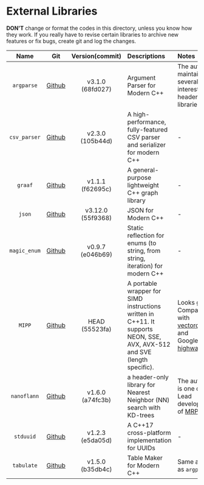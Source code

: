 External Libraries
===

**DON'T** change or format the codes in this directory, unless you know how they work.
If you really have to revise certain libraries to archive new features or fix bugs, create
git and log the changes.

|     Name     |                          Git                          |    Version(commit)    | Descriptions                                                                                                              | Notes                                                                                                                                          |
| :----------: | :---------------------------------------------------: | :-------------------: | :------------------------------------------------------------------------------------------------------------------------ | :--------------------------------------------------------------------------------------------------------------------------------------------- |
|  `argparse`  |     [Github](https://github.com/p-ranav/argparse)     | v3.1.0</br>(68fd027)  | Argument Parser for Modern C++                                                                                            | The author maintains several interesting header only libraries                                                                                 |
| `csv_parser` | [Github](https://github.com/vincentlaucsb/csv-parser) | v2.3.0</br>(105b44d)  | A high-performance, fully-featured CSV parser and serializer for modern C++                                               | -                                                                                                                                              |
|   `graaf`    |     [Github](https://github.com/bobluppes/graaf)      | v1.1.1</br>(f62695c)  | A general-purpose lightweight C++ graph library                                                                           | -                                                                                                                                              |
|    `json`    |      [Github](https://github.com/nlohmann/json)       | v3.12.0</br>(55f9368) | JSON for Modern C++                                                                                                       | -                                                                                                                                              |
| `magic_enum` |    [Github](https://github.com/Neargye/magic_enum)    | v0.9.7</br>(e046b69)  | Static reflection for enums (to string, from string, iteration) for modern C++                                            | -                                                                                                                                              |
|    `MIPP`    |       [Github](https://github.com/aff3ct/MIPP)        |  HEAD</br>(55523fa)   | A portable wrapper for SIMD instructions written in C++11. It supports NEON, SSE, AVX, AVX-512 and SVE (length specific). | Looks good. Compare with [vectorclass2](https://github.com/vectorclass/version2) and Google's [highway](https://github.com/google/highway.git) |
| `nanoflann`  |   [Github](https://github.com/jlblancoc/nanoflann)    | v1.6.0</br>(a74fc3b)  | a header-only library for Nearest Neighbor (NN) search with KD-trees                                                      | The author is one of the Lead developers of [MRPT](https://github.com/MRPT/mrpt)                                                               |
|  `stduuid`   |  [Github](https://github.com/mariusbancila/stduuid)   | v1.2.3</br>(e5da05d)  | A C++17 cross-platform implementation for UUIDs                                                                           | -                                                                                                                                              |
|  `tabulate`  |     [Github](https://github.com/p-ranav/tabulate)     | v1.5.0</br>(b35db4c)  | Table Maker for Modern C++                                                                                                | Same author as `argparse`                                                                                                                      |